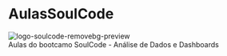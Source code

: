 # AulasSoulCode
![logo-soulcode-removebg-preview](https://github.com/Neucielle/AulasSoulCode/assets/116307577/5207e42d-759d-4d49-92b5-5931c5fc628c)
<br>
Aulas do bootcamo SoulCode - Análise de Dados e Dashboards

